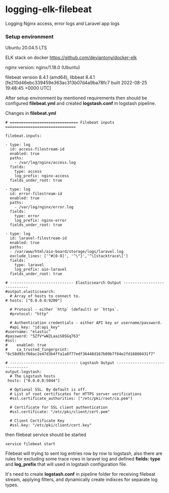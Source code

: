 # logging-elk-filebeat
Logging Nginx access, error logs and Laravel app logs

<h3><b>Setup environment</b></h3>

Ubuntu 20.04.5 LTS

ELK stack on docker https://github.com/deviantony/docker-elk

nginx version: nginx/1.18.0 (Ubuntu)

filebeat version 8.4.1 (amd64), libbeat 8.4.1 [fe210d46ebc339459e363ac313b07d4a9ba78fc7 built 2022-08-25 19:48:45 +0000 UTC]


After setup environment by mentioned requirements then should be configured <b>filebeat.yml</b> and created <b>logstash.conf</b> in logstash pipeline.

Changes in <b>filebeat.yml</b>
```
# ============================== Filebeat inputs ===============================

filebeat.inputs:

- type: log
  id: access-filestream-id
  enabled: true
  paths:
    - /var/log/nginx/access.log
  fields:
    type: access
    log_prefix: nginx-access
  fields_under_root: true

- type: log
  id: error-filestream-id
  enabled: true
  paths:
    - /var/log/nginx/error.log
  fields:
    type: error
    log_prefix: nginx-error
  fields_under_root: true

- type: log
  id: laravel-filestream-id
  enabled: true
  paths:
  - /var/www/html/aio-board/storage/logs/laravel.log
  exclude_lines: ['^#[0-9]', '^\"}','^\[stacktrace\]']
  fields:
    type: laravel
    log_prefix: aio-laravel
  fields_under_root: true
```
```
# ---------------------------- Elasticsearch Output ----------------------------
#output.elasticsearch:
  # Array of hosts to connect to.
# hosts: ["0.0.0.0:9200"]

  # Protocol - either `http` (default) or `https`.
  #protocol: "http"

  # Authentication credentials - either API key or username/password.
  #api_key: "id:api_key"
#username: "elastic"
#password: "5ZfV*wW2LaaiS0SGq763"
#ssl:
#    enabled: true
#    ca_trusted_fingerprint: "6c58d93cf68ac2e47d3b4ffa1a8f77edf36448d167b09b7f84e2fd16860431f7"

# ------------------------------ Logstash Output -------------------------------
output.logstash:
  # The Logstash hosts
 hosts: ["0.0.0.0:5044"]

  # Optional SSL. By default is off.
  # List of root certificates for HTTPS server verifications
  #ssl.certificate_authorities: ["/etc/pki/root/ca.pem"]

  # Certificate for SSL client authentication
  #ssl.certificate: "/etc/pki/client/cert.pem"

  # Client Certificate Key
  #ssl.key: "/etc/pki/client/cert.key"
```
then filebeat service should be started

```
service filebeat start
```
Filebeat will trying to sent log entries row by row to logstash, also there are rules for excluding some trace rows in laravel log and defined <b>fields:</b> <b>type</b> and <b>log_prefix</b> that will used in logstash configuration file.

It's need to create <b>logstash.conf</b> in pipeline folder for receiving filebeat stream, applying filters, and dynamically create indixces for separate log types. 

